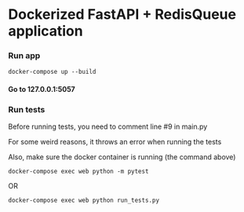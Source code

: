 # Dockerized FastAPI + RedisQueue application

### Run app

`docker-compose up --build`

#### Go to 127.0.0.1:5057

### Run tests

Before running tests, you need to comment line #9 in main.py

For some weird reasons, it throws an error when running the tests

Also, make sure the docker container is running (the command above)

`docker-compose exec web python -m pytest`

OR

`docker-compose exec web python run_tests.py`
